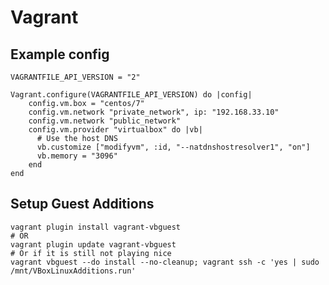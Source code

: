 # Vagrant

## Example config

    VAGRANTFILE_API_VERSION = "2"

    Vagrant.configure(VAGRANTFILE_API_VERSION) do |config|
        config.vm.box = "centos/7"
        config.vm.network "private_network", ip: "192.168.33.10"
        config.vm.network "public_network"
        config.vm.provider "virtualbox" do |vb|
   	 	  # Use the host DNS
   	 	  vb.customize ["modifyvm", :id, "--natdnshostresolver1", "on"]
          vb.memory = "3096"
        end
    end

## Setup Guest Additions

	vagrant plugin install vagrant-vbguest
	# OR
	vagrant plugin update vagrant-vbguest
	# Or if it is still not playing nice
	vagrant vbguest --do install --no-cleanup; vagrant ssh -c 'yes | sudo /mnt/VBoxLinuxAdditions.run'

